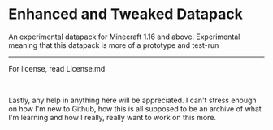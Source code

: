 # Enhanced and Tweaked Datapack
An experimental datapack for Minecraft 1.16 and above.
Experimental meaning that this datapack is more of a prototype and test-run
<hr>
For license, read License.md

‎

Lastly, any help in anything here will be appreciated. I can't stress enough on how I'm new to Github, how this is all supposed to be an archive of what I'm learning
and how I really, really want to work on this more.
